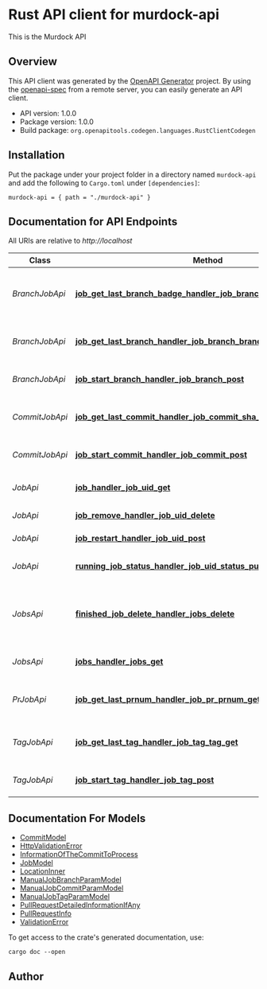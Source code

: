 # Rust API client for murdock-api

This is the Murdock API


## Overview

This API client was generated by the [OpenAPI Generator](https://openapi-generator.tech) project.  By using the [openapi-spec](https://openapis.org) from a remote server, you can easily generate an API client.

- API version: 1.0.0
- Package version: 1.0.0
- Build package: `org.openapitools.codegen.languages.RustClientCodegen`

## Installation

Put the package under your project folder in a directory named `murdock-api` and add the following to `Cargo.toml` under `[dependencies]`:

```
murdock-api = { path = "./murdock-api" }
```

## Documentation for API Endpoints

All URIs are relative to *http://localhost*

Class | Method | HTTP request | Description
------------ | ------------- | ------------- | -------------
*BranchJobApi* | [**job_get_last_branch_badge_handler_job_branch_branch_badge_get**](docs/BranchJobApi.md#job_get_last_branch_badge_handler_job_branch_branch_badge_get) | **GET** /job/branch/{branch}/badge | Return the last job badge of the given branch
*BranchJobApi* | [**job_get_last_branch_handler_job_branch_branch_get**](docs/BranchJobApi.md#job_get_last_branch_handler_job_branch_branch_get) | **GET** /job/branch/{branch} | Return the last job of the given branch
*BranchJobApi* | [**job_start_branch_handler_job_branch_post**](docs/BranchJobApi.md#job_start_branch_handler_job_branch_post) | **POST** /job/branch | Start a manual job on a branch
*CommitJobApi* | [**job_get_last_commit_handler_job_commit_sha_get**](docs/CommitJobApi.md#job_get_last_commit_handler_job_commit_sha_get) | **GET** /job/commit/{sha} | Return the last job of the given commit
*CommitJobApi* | [**job_start_commit_handler_job_commit_post**](docs/CommitJobApi.md#job_start_commit_handler_job_commit_post) | **POST** /job/commit | Start a manual job on a tag
*JobApi* | [**job_handler_job_uid_get**](docs/JobApi.md#job_handler_job_uid_get) | **GET** /job/{uid} | Return the details of a job
*JobApi* | [**job_remove_handler_job_uid_delete**](docs/JobApi.md#job_remove_handler_job_uid_delete) | **DELETE** /job/{uid} | Remove a job
*JobApi* | [**job_restart_handler_job_uid_post**](docs/JobApi.md#job_restart_handler_job_uid_post) | **POST** /job/{uid} | Restart a finished job
*JobApi* | [**running_job_status_handler_job_uid_status_put**](docs/JobApi.md#running_job_status_handler_job_uid_status_put) | **PUT** /job/{uid}/status | Update the status of a running job
*JobsApi* | [**finished_job_delete_handler_jobs_delete**](docs/JobsApi.md#finished_job_delete_handler_jobs_delete) | **DELETE** /jobs | Removed finished jobs older than 'before' date
*JobsApi* | [**jobs_handler_jobs_get**](docs/JobsApi.md#jobs_handler_jobs_get) | **GET** /jobs | Return the list of all jobs
*PrJobApi* | [**job_get_last_prnum_handler_job_pr_prnum_get**](docs/PrJobApi.md#job_get_last_prnum_handler_job_pr_prnum_get) | **GET** /job/pr/{prnum} | Return the last job of the given PR number
*TagJobApi* | [**job_get_last_tag_handler_job_tag_tag_get**](docs/TagJobApi.md#job_get_last_tag_handler_job_tag_tag_get) | **GET** /job/tag/{tag} | Return the last job of the given tag
*TagJobApi* | [**job_start_tag_handler_job_tag_post**](docs/TagJobApi.md#job_start_tag_handler_job_tag_post) | **POST** /job/tag | Start a manual job on a tag


## Documentation For Models

 - [CommitModel](docs/CommitModel.md)
 - [HttpValidationError](docs/HttpValidationError.md)
 - [InformationOfTheCommitToProcess](docs/InformationOfTheCommitToProcess.md)
 - [JobModel](docs/JobModel.md)
 - [LocationInner](docs/LocationInner.md)
 - [ManualJobBranchParamModel](docs/ManualJobBranchParamModel.md)
 - [ManualJobCommitParamModel](docs/ManualJobCommitParamModel.md)
 - [ManualJobTagParamModel](docs/ManualJobTagParamModel.md)
 - [PullRequestDetailedInformationIfAny](docs/PullRequestDetailedInformationIfAny.md)
 - [PullRequestInfo](docs/PullRequestInfo.md)
 - [ValidationError](docs/ValidationError.md)


To get access to the crate's generated documentation, use:

```
cargo doc --open
```

## Author



